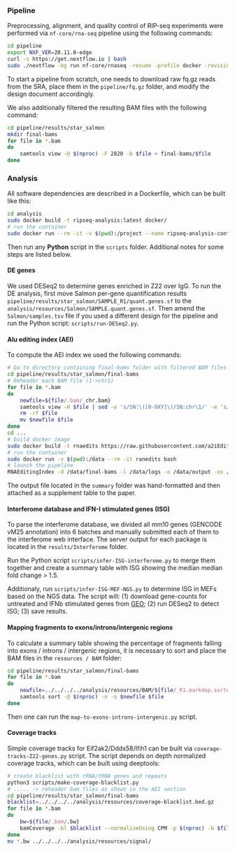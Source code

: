 ### Pipeline
Preprocessing, alignment, and quality control of RIP-seq experiments were performed via `nf-core/rna-seq` pipeline using the following commands:
```bash
cd pipeline
export NXF_VER=20.11.0-edge
curl -s https://get.nextflow.io | bash
sudo ./nextflow -bg run nf-core/rnaseq -resume -profile docker -revision 3.0 --input=design.csv --genome=GRCm38
```
To start a pipeline from scratch, one needs to download raw fq.gz reads from the SRA, place them in the `pipeline/fq.gz` folder, and modify the design document accordingly.

We also additionally filtered the resulting BAM files with the following command:
```bash
cd pipeline/results/star_salmon
mkdir final-bams
for file in *.bam
do
    samtools view -@ $(nproc) -F 2820 -b $file > final-bams/$file
done
```
### Analysis
All software dependencies are described in a Dockerfile, which can be built like this:
```bash
cd analysis
sudo docker build -t ripseq-analysis:latest docker/
# run the container
sudo docker run --rm -it -v $(pwd):/project --name ripseq-analysis-container ripseq-analysis:latest
```
Then run any **Python** script in the `scripts` folder. Additional notes for some steps are listed below.
#### DE genes
We used DESeq2 to determine genes enriched in Z22 over IgG. To run the DE analysis, first move Salmon per-gene quantification results `pipeline/results/star_salmon/SAMPLE_R1/quant.genes.sf` to the `analysis/resources/Salmon/SAMPLE.quant.genes.sf`. Then amend the `Salmon/samples.tsv` file if you used a different design for the pipeline and run the Python script: `scripts/run-DESeq2.py`.
#### Alu editing index (AEI)
To compute the AEI index we used the following commands:
```bash
# Go to directory containing final-bams folder with filtered BAM files
cd pipeline/results/star_salmon/final-bams
# Reheader each BAM file (1->chr1)
for file in *.bam
do
    newfile=${file/.bam/_chr.bam}
    samtools view -H $file | sed -e 's/SN:\([0-9XY]\)/SN:chr\1/' -e 's/SN:MT/SN:chrM/' | samtools reheader - $file > $newfile
    rm -rf $file
    mv $newfile $file
done
cd ...
# build docker image
sudo docker build -t rnaedits https://raw.githubusercontent.com/a2iEditing/RNAEditingIndexer/master/Dockerfile
# run the container
sudo docker run -v $(pwd):/data --rm -it ranedits bash
# launch the pipeline
RNAEditingIndex -d /data/final-bams -l /data/logs -o /data/output -os /data/editing-summary -f _chr.bam --genome mm10 --ts $(nproc)
```
The output file located in the `summary` folder was hand-formatted and then attached as a supplement table to the paper.
#### Interferome database and IFN-I stimulated genes (ISG)
To parse the interferome database, we divided all mm10 genes (GENCODE vM25 annotation) into 6 batches and manually submitted each of them to the interferome web interface. The server output for each package is located in the `results/Interferome` folder.

Run the Python script `scripts/infer-ISG-interferome.py` to merge them together and create a summary table with ISG showing the median median fold change > 1.5.

Additionaly, run `scripts/infer-ISG-MEF-NGS.py` to determine ISG in MEFs based on the NGS data. The script will: (1) download gene-counts for untreated and IFNb stimulated genes from [GEO](https://www.ncbi.nlm.nih.gov/geo/query/acc.cgi?acc=GSE128110); (2) run DESeq2 to detect ISG; (3) save results.
#### Mapping fragments to exons/introns/intergenic regions
To calculate a summary table showing the percentage of fragments falling into exons / introns / intergenic regions, it is necessary to sort and place the BAM files in the `resources / BAM` folder:
```bash
cd pipeline/results/star_salmon/final-bams
for file in *.bam
do
    newfile=../../../../analysis/resources/BAM/${file/_R1.markdup.sorted.bam/.namesorted.bam}
    samtools sort -@ $(nproc) -n -o $newfile $file
done
```
Then one can run the `map-to-exons-introns-intergenic.py` script.
#### Coverage tracks
Simple coverage tracks for Eif2ak2/Dddx58/Ifih1 can be built via `coverage-tracks-Z22-genes.py` script. The script depends on depth normalized coverage tracks, which can be built using deeptools:
```bash
# create blacklist with rRNA/tRNA genes and repeats
python3 scripts/make-coverage-blacklist.py
# ..... -> reheader bam files as shown in the AEI section
cd pipeline/results/star_salmon/final-bams
blacklist=../../../../analysis/resources/coverage-blacklist.bed.gz
for file in *.bam
do
    bw=${file/.bam/.bw}
    bamCoverage -bl $blacklist --normalizeUsing CPM -p $(nproc) -b $file -o $bw
done
mv *.bw ../../../../analysis/resources/signal/
```
